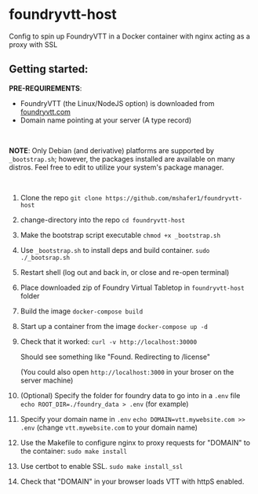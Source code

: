 # foundryvtt-host
Config to spin up FoundryVTT in a Docker container with nginx acting as a proxy with SSL

## Getting started:

**PRE-REQUIREMENTS**: 
* FoundryVTT (the Linux/NodeJS option) is downloaded from [foundryvtt.com](https://foundryvtt.com/)
* Domain name pointing at your server (A type record)

&nbsp;

**NOTE**: Only Debian (and derivative) platforms are supported by `_bootstrap.sh`; however, the packages installed are available on many distros. Feel free to edit to utilize your system's package manager.

&nbsp;

1. Clone the repo
    `git clone https://github.com/mshafer1/foundryvtt-host`

1. change-directory into the repo
    `cd foundryvtt-host`

1. Make the bootstrap script executable
    `chmod +x _bootstrap.sh`

1. Use `_bootstrap.sh` to install deps and build container.
    `sudo ./_bootsrap.sh`

1. Restart shell (log out and back in, or close and re-open terminal)

1. Place downloaded zip of Foundry Virtual Tabletop in `foundryvtt-host` folder

1. Build the image
    `docker-compose build`

1. Start up a container from the image
    `docker-compose up -d`

1. Check that it worked:
    `curl -v http://localhost:30000` 

    Should see something like "Found. Redirecting to /license"

    (You could also open `http://localhost:3000` in your broser on the server machine)

1. (Optional) Specify the folder for foundry data to go into in a `.env` file
    `echo ROOT_DIR=./foundry_data > .env` (for example)

1. Specify your domain name in `.env`
    `echo DOMAIN=vtt.mywebsite.com >> .env` (change `vtt.mywebsite.com` to your domain name)

1. Use the Makefile to configure nginx to proxy requests for "DOMAIN" to the container:
    `sudo make install`

1. Use certbot to enable SSL.
    `sudo make install_ssl`

1. Check that "DOMAIN" in your browser loads VTT with httpS enabled.
